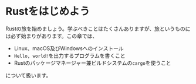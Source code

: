 <!--
# Getting Started
-->
# Rustをはじめよう

<!--
Let’s start your Rust journey! There’s a lot to learn, but every journey starts
somewhere. In this chapter, we’ll discuss:
-->
Rustの旅を始めましょう。学ぶべきことはたくさんありますが、旅というものには必ず始まりがあります。この章では、

<!--
* Installing Rust on Linux, macOS, and Windows
* Writing a program that prints `Hello, world!`
* Using `cargo`, Rust’s package manager and build system
-->
* Linux、macOS及びWindowsへのインストール
* `Hello, world!`を出力するプログラムを書くこと
* Rustのパッケージマネージャー兼ビルドシステムの`cargo`を使うこと

について扱います。
